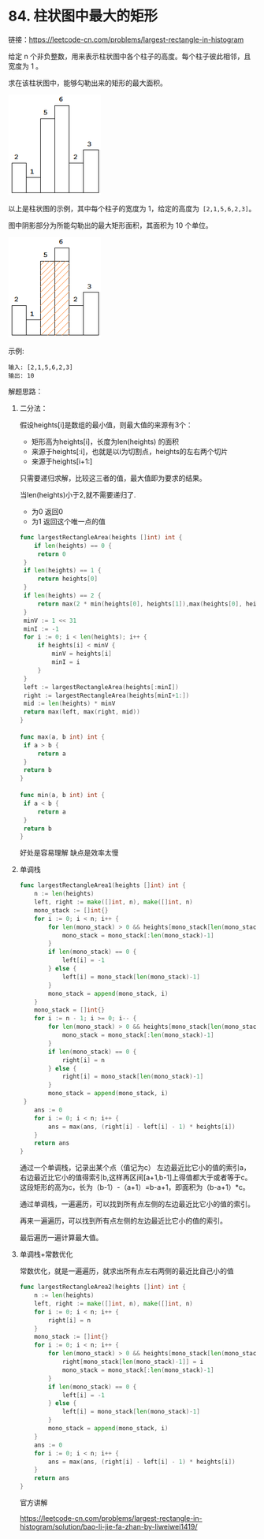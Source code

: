# 84. 柱状图中最大的矩形 
链接：https://leetcode-cn.com/problems/largest-rectangle-in-histogram



给定 n 个非负整数，用来表示柱状图中各个柱子的高度。每个柱子彼此相邻，且宽度为 1 。

求在该柱状图中，能够勾勒出来的矩形的最大面积。

 ![img](笔记.assets/histogram.png)



以上是柱状图的示例，其中每个柱子的宽度为 1，给定的高度为` [2,1,5,6,2,3]`。

图中阴影部分为所能勾勒出的最大矩形面积，其面积为 10 个单位。

 ![img](笔记.assets/histogram_area.png)

示例:

```
输入: [2,1,5,6,2,3]
输出: 10
```



解题思路：

1. 二分法：

   假设heights[i]是数组的最小值，则最大值的来源有3个：

   - 矩形高为heights[i]，长度为len(heights) 的面积
   - 来源于heights[:i]，也就是以i为切割点，heights的左右两个切片
   - 来源于heights[i+1:]

   只需要递归求解，比较这三者的值，最大值即为要求的结果。

   当len(heights)小于2,就不需要递归了.

   - 为0 返回0
   - 为1 返回这个唯一点的值

   ```go
   func largestRectangleArea(heights []int) int {
       if len(heights) == 0 {
   		return 0
   	}
   	if len(heights) == 1 {
   		return heights[0]
   	}
   	if len(heights) == 2 {
   		return max(2 * min(heights[0], heights[1]),max(heights[0], heights[1]))
   	}
   	minV := 1 << 31
   	minI := -1
   	for i := 0; i < len(heights); i++ {
   		if heights[i] < minV {
   			minV = heights[i]
   			minI = i
   		}
   	}
   	left := largestRectangleArea(heights[:minI])
   	right := largestRectangleArea(heights[minI+1:])
   	mid := len(heights) * minV
   	return max(left, max(right, mid))
   }
   
   func max(a, b int) int {
   	if a > b {
   		return a
   	}
   	return b
   }
   
   func min(a, b int) int {
   	if a < b {
   		return a
   	}
   	return b
   }
   
   
   ```

   好处是容易理解 缺点是效率太慢 

2. 单调栈

   ```go
   func largestRectangleArea1(heights []int) int {
       n := len(heights)
       left, right := make([]int, n), make([]int, n)
       mono_stack := []int{}
       for i := 0; i < n; i++ {
           for len(mono_stack) > 0 && heights[mono_stack[len(mono_stack)-1]] >= heights[i] {
               mono_stack = mono_stack[:len(mono_stack)-1]
           }
           if len(mono_stack) == 0 {
               left[i] = -1
           } else {
               left[i] = mono_stack[len(mono_stack)-1]
           }
           mono_stack = append(mono_stack, i)
       }
       mono_stack = []int{}
       for i := n - 1; i >= 0; i-- {
           for len(mono_stack) > 0 && heights[mono_stack[len(mono_stack)-1]] >= heights[i] {
               mono_stack = mono_stack[:len(mono_stack)-1]
           }
           if len(mono_stack) == 0 {
               right[i] = n
           } else {
               right[i] = mono_stack[len(mono_stack)-1]
           }
           mono_stack = append(mono_stack, i)
   	}
       ans := 0
       for i := 0; i < n; i++ {
           ans = max(ans, (right[i] - left[i] - 1) * heights[i])
       }
       return ans
   }
   ```

   通过一个单调栈，记录出某个点（值记为c） 左边最近比它小的值的索引a，右边最近比它小的值得索引b,这样再区间[a+1,b-1]上得值都大于或者等于c。 这段矩形的高为c，长为（b-1）-（a+1）=b-a+1，即面积为（b-a+1）*c。

   通过单调栈，一遍遍历，可以找到所有点左侧的左边最近比它小的值的索引。

   再来一遍遍历，可以找到所有点左侧的左边最近比它小的值的索引。

   最后遍历一遍计算最大值。

3. 单调栈+常数优化

   常数优化，就是一遍遍历，就求出所有点左右两侧的最近比自己小的值

   ```go
   func largestRectangleArea2(heights []int) int {
       n := len(heights)
       left, right := make([]int, n), make([]int, n)
       for i := 0; i < n; i++ {
           right[i] = n
       }
       mono_stack := []int{}
       for i := 0; i < n; i++ {
           for len(mono_stack) > 0 && heights[mono_stack[len(mono_stack)-1]] >= heights[i] {
               right[mono_stack[len(mono_stack)-1]] = i
               mono_stack = mono_stack[:len(mono_stack)-1]
           }
           if len(mono_stack) == 0 {
               left[i] = -1
           } else {
               left[i] = mono_stack[len(mono_stack)-1]
           }
           mono_stack = append(mono_stack, i)
       }
       ans := 0
       for i := 0; i < n; i++ {
           ans = max(ans, (right[i] - left[i] - 1) * heights[i])
       }
       return ans
   }
   ```

   官方讲解

   https://leetcode-cn.com/problems/largest-rectangle-in-histogram/solution/bao-li-jie-fa-zhan-by-liweiwei1419/
